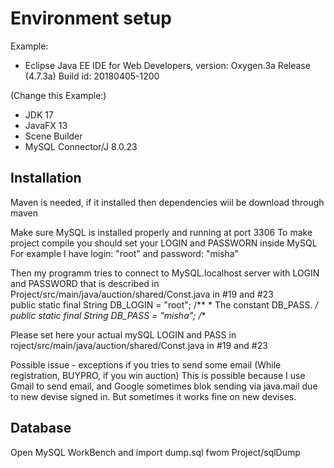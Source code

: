 # Environment setup

Example:

* Eclipse Java EE IDE for Web Developers, version: Oxygen.3a Release (4.7.3a) Build id: 20180405-1200

(Change this Example:)

* JDK 17
* JavaFX 13
* Scene Builder
* MySQL Connector/J 8.0.23

## Installation
Maven is needed, if it installed then dependencies wiil be download through maven 

Make sure MySQL is installed properly and running at port 3306
To make project compile you should set your LOGIN and PASSWORN inside MySQL
For example I have login: "root" and password: "misha"

Then my programm tries to connect to MySQL.localhost server with LOGIN and PASSWORD that is described in Project/src/main/java/auction/shared/Const.java in #19 and #23         
        public static final String DB_LOGIN = "root";
        /**
         * The constant DB_PASS.
         */
        public static final String DB_PASS = "misha";
        /**

Please set here your actual mySQL LOGIN and PASS in roject/src/main/java/auction/shared/Const.java in #19 and #23


Possible issue - exceptions if you tries to send some email (While registration, BUYPRO, if you win auction)
This is possible because I use Gmail to send email, and Google sometimes blok sending via java.mail due to new devise signed in. But sometimes it works fine on new devises. 
## Database
Open MySQL WorkBench and import dump.sql fwom Project/sqlDump